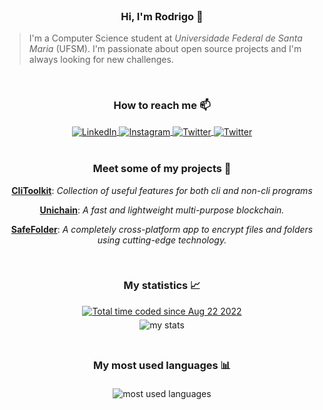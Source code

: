 <br/>
<div align="center">
    <h3>Hi, I'm Rodrigo 👋</h3>
</div>

<blockquote>
    I'm a Computer Science student at <i>Universidade Federal de Santa Maria</i> (UFSM). I'm passionate about open source projects and I'm always looking for new challenges.
</blockquote>

<br/>
<div align="center">
    <h3>How to reach me 📫</h3>
</div>

<div style="display: inline_block" align="center">
    <a href="https://www.linkedin.com/in/rodrigo-appelt-528562150/">
        <img alt="LinkedIn" align="center" src="https://img.shields.io/badge/LinkedIn-0077B5?style=for-the-badge&logo=linkedin&logoColor=white">
    </a>
    <a href="https://www.instagram.com/rodrigo_appelt/">
        <img alt="Instagram" align="center" src="https://img.shields.io/badge/Instagram-E4405F?style=for-the-badge&logo=instagram&logoColor=white">
    </a>
    <a href="https://twitter.com/rodrigoappelt27/">
        <img alt="Twitter" align="center" src="https://img.shields.io/badge/Twitter-1DA1F2?style=for-the-badge&logo=twitter&logoColor=white">
    </a>
    <a href="https://open.spotify.com/user/agentew04">
        <img alt="Twitter" align="center" src="https://img.shields.io/badge/Spotify-1ED760?&style=for-the-badge&logo=spotify&logoColor=white">
    </a>
</div>

<br/>
<div align="center">
    <h3>Meet some of my projects 📝</h3>
    <p>
        <b><a href="https://github.com/Agentew04/CliToolkit/">CliToolkit</a></b>: <i>Collection of useful features
        for both cli and non-cli programs</i>
    </p>
    <p>
        <b><a href="https://github.com/Agentew04/Unichain/">Unichain</a></b>: <i>A fast and lightweight multi-purpose
        blockchain.</i>
    </p>
    <p>
        <b><a href="https://github.com/Agentew04/SafeFolder/">SafeFolder</a></b>: <i>A completely cross-platform app to
        encrypt files and folders using cutting-edge technology.</i>
    </p>
</div>

<br/>
<div align="center">
    <h3>My statistics 📈</h3>
    <div align="center">
    <a href="https://wakatime.com/@c3626d8b-ce6a-4ba9-b319-4ddb43daf911"><img src="https://wakatime.com/badge/user/c3626d8b-ce6a-4ba9-b319-4ddb43daf911.svg" alt="Total time coded since Aug 22 2022" /></a>
</div>
    <img alt="my stats" src="https://github-readme-stats.vercel.app/api?username=Agentew04&show_icons=true&theme=aura"
        style="margin: 5px"/>
</div>
    
<br/>
<div align="center">
    <h3>My most used languages 📊</h3>
    <img alt="most used languages" src="https://github-readme-stats.vercel.app/api/top-langs/?username=Agentew04&layout=compact&theme=aura"
        style="margin: 5px"/>
</div>
